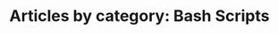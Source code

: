 ---
layout: blog_by_category
title: 'Articles by category: Bash Scripts'
category: bash-scripts
permalink: "/blog/category/bash-scripts/"
image: /img/bg/gallery_hero_1.jpg
tagline: "<br>Our Blog"
---